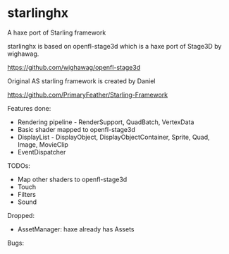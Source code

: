 starlinghx
==========

A haxe port of Starling framework

starlinghx is based on openfl-stage3d which is a haxe port of Stage3D by wighawag.

https://github.com/wighawag/openfl-stage3d

Original AS starling framework is created by Daniel

https://github.com/PrimaryFeather/Starling-Framework

Features done:

* Rendering pipeline - RenderSupport, QuadBatch, VertexData
* Basic shader mapped to openfl-stage3d
* DisplayList - DisplayObject, DisplayObjectContainer, Sprite, Quad, Image, MovieClip 
* EventDispatcher

TODOs:
* Map other shaders to openfl-stage3d
* Touch
* Filters
* Sound

Dropped:
* AssetManager: haxe already has Assets

Bugs:

